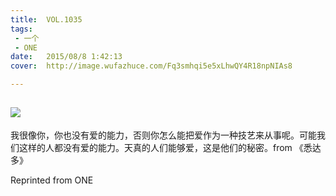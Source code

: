```yaml
---
title:	VOL.1035
tags:
 - 一个
 - ONE
date:	2015/08/8 1:42:13
cover:	http://image.wufazhuce.com/Fq3smhqi5e5xLhwQY4R18npNIAs8

---
```

![](http://image.wufazhuce.com/Fq3smhqi5e5xLhwQY4R18npNIAs8)
---

我很像你，你也没有爱的能力，否则你怎么能把爱作为一种技艺来从事呢。可能我们这样的人都没有爱的能力。天真的人们能够爱，这是他们的秘密。from 《悉达多》
 
Reprinted from ONE
